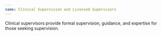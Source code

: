 ```yaml
---
name: Clinical Supervision and Licensed Supervisors
---
```

Clinical supervisors provide formal supervision, guidance, and expertise for those seeking supervision.
